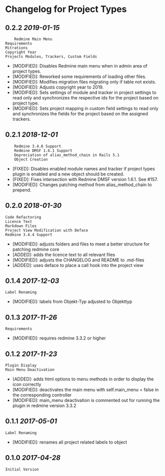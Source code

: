 Changelog for Project Types
===========================


0.2.2 *2019-01-15*
------------------

		Redmine Main Menu
    Requirements
    Mitrations
    Copyright Year
    Projects Modules, Trackers, Custom Fields

		
* [MODIFIED]: Disables Redmine main menu when in admin area of project types.
* [MODIFIED]: Reworked some requirements of loading other files.
* [MODIFIED]: Modifies migration files migrating only if table not exists.
* [MODIFIED]: Adjusts copyright year to 2019.
* [MODIFIED]: Sets settings of module and tracker in project settings to read only and
              synchronizes the respective ids for the project based on project type.
* [MODIFIED]: Sets project mapping in custom field settings to read only and synchronizes
              the fields for the project based on the assigned trackers.


0.2.1 *2018-12-01*
------------------

		Redmine 3.4.6 Support
		Redmine DMSF 1.6.1 Support
		Depreciation of alias_method_chain in Rails 5.1
		Object Creation
		
* [FIXED]: Disables enabled module names and tracker if project types plugin is
					 enabled and a new object should be created.
* [FIXED]: Fixes intersection with Redmine DMSF version 1.6.1. See #157.
* [MODIFIED]: Changes patching method from alias_method_chain to prepend.

0.2.0 *2018-01-30*
------------------

    Code Refactoring
    Licence Text
    Markdown Files
    Project View Modification with Deface
    Redmine 3.4.4 Support
    
* [MODIFIED]: adjusts folders and files to meet a better structure
              for patching redmine core
* [ADDED]: adds the licence text to all relevant files
* [MODIFIED]: adjusts the CHANGELOG and README to .md-files
* [ADDED]: uses deface to place a call hook into the project view


0.1.4 *2017-12-03*
------------------

    Label Renaming
    
* [MODIFIED]: labels from Objekt-Typ adjusted to Objekttyp

0.1.3 *2017-11-26*
------------------

    Requirements
    
* [MODIFIED]: requires redmine 3.3.2 or higher

0.1.2 *2017-11-23*
------------------

    Plugin Display 
    Main Menu Deactivation
    
* [ADDED]: adds html options to menu methods in order to display the icon correctly
* [MODIFIED]: deactivates the main menu with self.main_menu = false in the corresponding controller
* [MODIFIED]: main_menu deactivation is commented out for running the plugin in redmine version 3.3.2
 
0.1.1 *2017-05-01*
------------------

    Label Renaming
    
* [MODIFIED]: renames all project related labels to object

0.1.0 *2017-04-28*
------------------

    Initial Version
